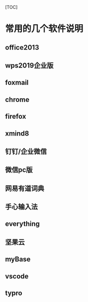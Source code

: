 [TOC]
# 常用的几个软件说明

## office2013

## wps2019企业版

## foxmail

## chrome


## firefox

## xmind8

## 钉钉/企业微信

## 微信pc版

## 网易有道词典

## 手心输入法

## everything

## 坚果云

## myBase

## vscode

## typro

